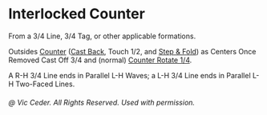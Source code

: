 
# Interlocked Counter

From a 3/4 Line, 3/4 Tag, or other applicable formations.

Outsides [Counter](../c2/counter.md)
([Cast Back](../c1/cast_back.md),
Touch 1/2, and [Step & Fold](../c1/step_and_fold.md))
as Centers Once Removed Cast Off 3/4 and (normal)
[Counter Rotate 1/4](../c1/counter_rotate.md).

A R-H 3/4 Line ends in Parallel L-H Waves;
a L-H 3/4 Line ends in Parallel L-H Two-Faced Lines.

###### @ Vic Ceder. All Rights Reserved.  Used with permission.
